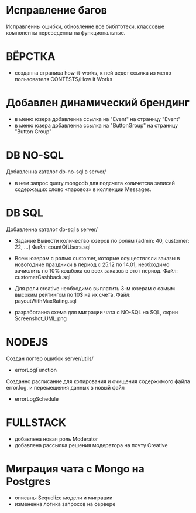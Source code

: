 # Исправление багов

Исправленны ошибки, обновленне все библтотеки, классовые компоненты переведенны на функциональные.

# ВЁРСТКА

- созданна страница how-it-works, к ней ведет ссылка из меню пользователя CONTESTS/How it Works

# Добавлен динамический брендинг

- в меню юзера добавленна ссылка на "Event" на страницу "Event"
- в меню юзера добавленна ссылка на "ButtonGroup" на страницу "Button Group"

# DB NO-SQL

Добавленна каталог db-no-sql в server/

- в нем запрос query.mongodb для подсчета количетсва записей содержащих слово «паровоз» в коллекции Messages.

# DB SQL

Добавленна каталог db-sql в server/

- Задание Вывести количество юзеров по ролям {admin: 40, customer: 22, ...}
  Файл: countOfUsers.sql
- Всем юзерам с ролью customer, которые осуществляли заказы в новогодние праздники в период с 25.12 по 14.01, необходимо зачислить по 10% кэшбэка со всех заказов в этот период.
  Файл: customerCashback.sql
- Для роли сreative необходимо выплатить 3-м юзерам с самым высоким рейтингом по 10$ на их счета.
  Файл: payoutWithMaxRating.sql

- разработанна схема для миграции чата с NO-SQL на SQL, скрин Screenshot_UML.png

# NODEJS

Создан логгер ошибок server/utils/

- errorLogFunction

Созданно расписание для копирования и очищения содержимого файла error.log, и перемещения данных в новый файл

- errorLogSchedule

# FULLSTACK

- добавлена новая роль Moderator
- добавлена рассылка решения модератора на почту Creative

# Миграция чата с Mongo на Postgres

- описаны Sequelize модели и миграции
- измененна логика запросов на сервере
